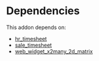 # Dependencies

This addon depends on:

- [hr_timesheet](../../../../../oca-ocb-hr/odoo-bringout-oca-ocb-hr_timesheet)
- [sale_timesheet](../../../../../oca-ocb-sale/odoo-bringout-oca-ocb-sale_timesheet)
- [web_widget_x2many_2d_matrix](../../../../../oca-technical/odoo-bringout-oca-web-web_widget_x2many_2d_matrix)
